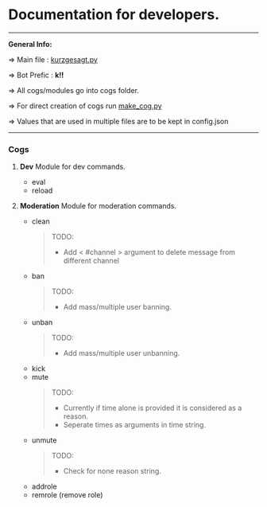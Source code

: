 # Documentation for developers.
---

**General Info:**

=> Main file : [kurzgesagt.py](../kurzgesagt.py)

=> Bot Prefic : **k!!**

=> All cogs/modules go into cogs folder.

=> For direct creation of cogs run [make_cog.py](../make_cog.py)

=> Values that are used in multiple files are to be kept in config.json


---

### Cogs

1. **Dev**
    Module for dev commands.
    - eval
    - reload

2. **Moderation**
    Module for moderation commands.
    - clean
        > TODO:
        > - Add < #channel > argument to delete message from different channel
    - ban
        > TODO:
        > - Add mass/multiple user banning.
    - unban
        > TODO:
        > - Add mass/multiple user unbanning.
    - kick
    - mute
        > TODO:
        > - Currently if time alone is provided it is considered as a reason.
        > - Seperate times as arguments in time string.
    - unmute
        > TODO:
        > - Check for none reason string.
    - addrole
    - remrole (remove role)


